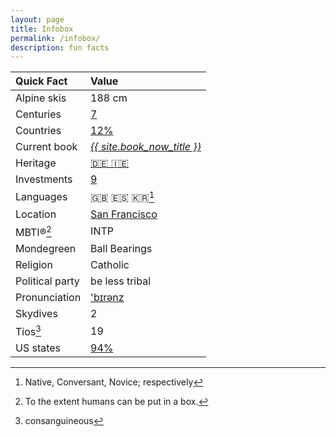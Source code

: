```yaml
---
layout: page
title: Infobox
permalink: /infobox/
description: fun facts
---
```

| Quick Fact | Value |
| :---    | :---  |
| Alpine skis | 188 cm |
| Centuries | [7](/centuries/) |
| Countries | [12%](/countries/) |
| Current book | *<a href="/books/">{{ site.book_now_title }}</a>*
| Heritage | [🇩🇪 🇮🇪](/ancestry/) |
| Investments | [9](/invest/) |
| Languages | 🇬🇧 🇪🇸 🇰🇷[^1] |
| Location | [San Francisco](/sf/) |
| MBTI®[^2] | INTP |
| Mondegreen | Ball Bearings
| Religion | Catholic |
| Political party | be less tribal |
| Pronunciation | ['b&#x026A;r&#x0259;nz](/assets/audio/berens.mp3) |
| Skydives | 2 |
| Tíos[^3] | 19 |
| US states | [94%](/states/) |

[^1]: Native, Conversant, Novice; respectively
[^2]: To the extent humans can be put in a box.
[^3]: consanguineous